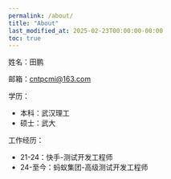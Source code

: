 ```yaml
---
permalink: /about/
title: "About"
last_modified_at: 2025-02-23T00:00:00-00:00
toc: true
---
```


姓名：田鹏

邮箱：cntpcmi@163.com

学历：
- 本科：武汉理工
- 硕士：武大

工作经历：
- 21-24：快手-测试开发工程师
- 24-至今：蚂蚁集团-高级测试开发工程师


